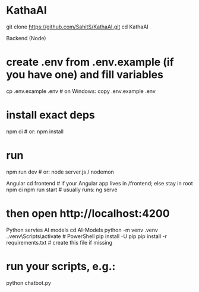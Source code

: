 # KathaAI

git clone https://github.com/SahitS/KathaAI.git
cd KathaAI

Backend (Node)
# create .env from .env.example (if you have one) and fill variables
cp .env.example .env  # on Windows: copy .env.example .env

# install exact deps
npm ci               # or: npm install
# run
npm run dev          # or: node server.js / nodemon


Angular
cd frontend   # if your Angular app lives in /frontend; else stay in root
npm ci
npm run start    # usually runs: ng serve
# then open http://localhost:4200


Python servies AI models
cd AI-Models
python -m venv .venv
.\.venv\Scripts\activate            # PowerShell
pip install -U pip
pip install -r requirements.txt     # create this file if missing
# run your scripts, e.g.:
python chatbot.py
